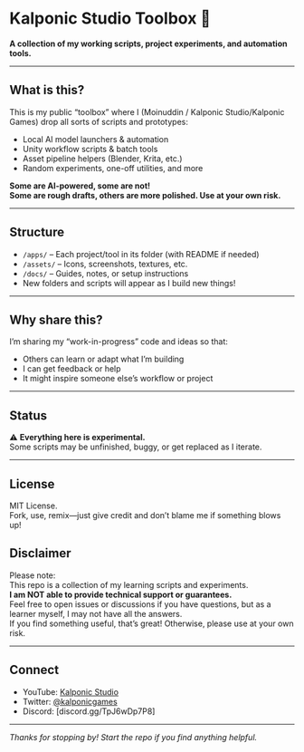 # Kalponic Studio Toolbox 🧰

**A collection of my working scripts, project experiments, and automation tools.**

---

## What is this?

This is my public “toolbox” where I (Moinuddin / Kalponic Studio/Kalponic Games) drop all sorts of scripts and prototypes:
- Local AI model launchers & automation
- Unity workflow scripts & batch tools
- Asset pipeline helpers (Blender, Krita, etc.)
- Random experiments, one-off utilities, and more

**Some are AI-powered, some are not!  
Some are rough drafts, others are more polished. Use at your own risk.**

---

## Structure

- `/apps/` – Each project/tool in its folder (with README if needed)
- `/assets/` – Icons, screenshots, textures, etc.
- `/docs/` – Guides, notes, or setup instructions
- New folders and scripts will appear as I build new things!

---

## Why share this?

I’m sharing my “work-in-progress” code and ideas so that:
- Others can learn or adapt what I’m building
- I can get feedback or help
- It might inspire someone else’s workflow or project

---

## Status

⚠️ **Everything here is experimental.**  
Some scripts may be unfinished, buggy, or get replaced as I iterate.

---

## License

MIT License.  
Fork, use, remix—just give credit and don’t blame me if something blows up!

## Disclaimer

Please note:  
This repo is a collection of my learning scripts and experiments.  
**I am NOT able to provide technical support or guarantees.**  
Feel free to open issues or discussions if you have questions, but as a learner myself, I may not have all the answers.  
If you find something useful, that’s great! Otherwise, please use at your own risk.



---

## Connect

- YouTube: [Kalponic Studio](https://youtube.com/@kalponic_studio)
- Twitter: [@kalponicgames](https://twitter.com/kalponicgames)
- Discord: [discord.gg/TpJ6wDp7P8]

---

*Thanks for stopping by! Start the repo if you find anything helpful.*


